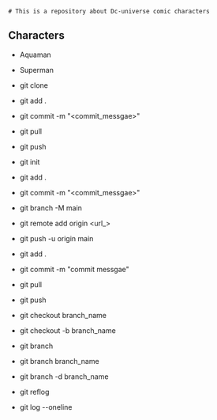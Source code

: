    # This is a repository about Dc-universe comic characters

## Characters

* Aquaman
* Superman

* git clone
* git add .
* git commit -m "<commit_messgae>"
* git pull
* git push

* git init
* git add .
* git commit -m "<commit_messgae>"
* git branch -M main
* git remote add origin <url_>
* git push -u origin main

* git add .
* git commit -m "commit messgae"
* git pull
* git push

* git checkout branch_name
* git checkout -b branch_name
* git branch
* git branch branch_name
* git branch -d branch_name

* git reflog
* git log --oneline
